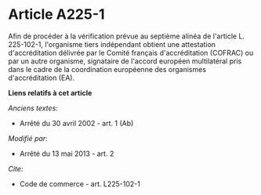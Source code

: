 # Article A225-1

Afin de procéder à la vérification prévue au septième alinéa de l'article L. 225-102-1, l'organisme tiers indépendant obtient
une attestation d'accréditation délivrée par le Comité français d'accréditation (COFRAC) ou par un autre organisme,
signataire de l'accord européen multilatéral pris dans le cadre de la coordination européenne des organismes d'accréditation
(EA).

**Liens relatifs à cet article**

_Anciens textes_:

  - Arrêté du 30 avril 2002 - art. 1 (Ab)

_Modifié par_:

  - Arrêté du 13 mai 2013 - art. 2

_Cite_:

  - Code de commerce - art. L225-102-1
